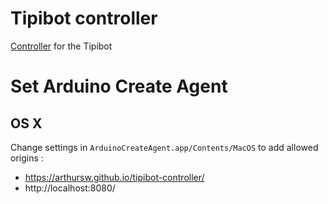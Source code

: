# Tipibot controller

[Controller](https://arthursw.github.io/tipibot-controller/) for the Tipibot

# Set Arduino Create Agent

## OS X

Change settings in `ArduinoCreateAgent.app/Contents/MacOS` to add allowed origins :
 - https://arthursw.github.io/tipibot-controller/
 - http://localhost:8080/